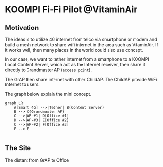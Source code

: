 # KOOMPI Fi-Fi Pilot @VitaminAir

## Motivation

The ideas is to utilize 4G internet from telco via smartphone or modem and build a mesh network to share wifi internet in the area such as VitaminAir. If it works well, then many places in the world could also use concept.

In our case, we want to tether internet from a smartphone to a KOOMPI Local Content Server, which act as the Internet receiver, then share it directly to Grandmaster AP (`access point`). 

The GrAP then share internet with other ChildAP. The ChildAP provide WiFi Internet to users.

The graph below explain the mini concept.

```mermaid
graph LR
    A[Smart 4G] -->|Tether| B(Content Server)
    B --> C{Grandmaster AP}
    C -->|AP-#1| D[Office #1]
    D -->|AP-#3| E[Office #2]
    C -->|AP-#2| F[Office #3]
    F --> E
  
``` 

## The Site

The distant from GrAP to Office